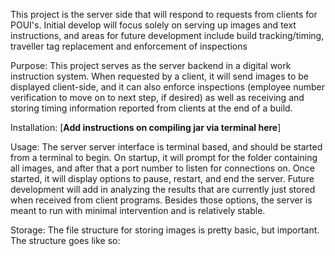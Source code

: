 This project is the server side that will respond to requests from clients for POUI's. 
Initial develop will focus solely on serving up images and text instructions, and areas 
for future development include build tracking/timing, traveller tag replacement and 
enforcement of inspections


Purpose:
This project serves as the server backend in a digital work instruction system. When 
requested by a client, it will send images to be displayed client-side, and it can also
enforce inspections (employee number verification to move on to next step, if desired) as
well as receiving and storing timing information reported from clients at the end of a 
build.

Installation:
[**Add instructions on compiling jar via terminal here**]

Usage:
The server server interface is terminal based, and should be started from a terminal to
begin. On startup, it will prompt for the folder containing all images, and after that a 
port number to listen for connections on. Once started, it will display options to pause, 
restart, and end the server. Future development will add in analyzing the results that are
currently just stored when received from client programs. Besides those options, the 
server is meant to run with minimal intervention and is relatively stable.

Storage:
The file structure for storing images is pretty basic, but important. The structure goes
like so:
	